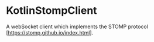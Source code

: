 # KotlinStompClient
A webSocket client which implements the STOMP protocol [https://stomp.github.io/index.html].
